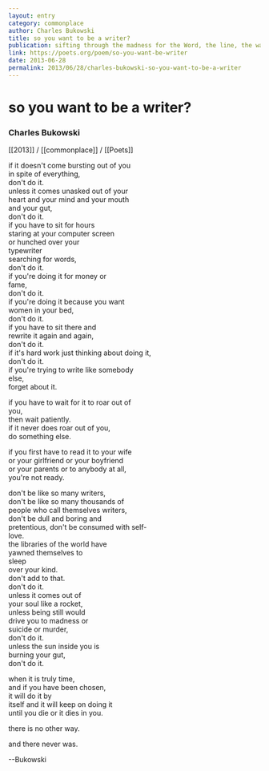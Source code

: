 ```yaml
---
layout: entry
category: commonplace
author: Charles Bukowski
title: so you want to be a writer?
publication: sifting through the madness for the Word, the line, the way
link: https://poets.org/poem/so-you-want-be-writer
date: 2013-06-28
permalink: 2013/06/28/charles-bukowski-so-you-want-to-be-a-writer
---
```


# so you want to be a writer?

### Charles Bukowski

[[2013]] / [[commonplace]] / [[Poets]]

if it doesn't come bursting out of you 
<br> in spite of everything,
<br> don't do it.
<br> unless it comes unasked out of your
<br> heart and your mind and your mouth
<br> and your gut,
<br> don't do it.
<br> if you have to sit for hours
<br> staring at your computer screen
<br> or hunched over your
<br> typewriter
<br> searching for words,
<br> don't do it.
<br> if you're doing it for money or
<br> fame,
<br> don't do it.
<br> if you're doing it because you want
<br> women in your bed,
<br> don't do it.
<br> if you have to sit there and
<br> rewrite it again and again,
<br> don't do it.
<br> if it's hard work just thinking about doing it,
<br> don't do it.
<br> if you're trying to write like somebody
<br> else,
<br> forget about it.

if you have to wait for it to roar out of
<br> you,
<br> then wait patiently.
<br> if it never does roar out of you,
<br> do something else.

if you first have to read it to your wife
<br> or your girlfriend or your boyfriend
<br> or your parents or to anybody at all,
<br> you're not ready.

don't be like so many writers,
<br> don't be like so many thousands of
<br> people who call themselves writers,
<br> don't be dull and boring and
<br> pretentious, don't be consumed with self-
<br> love.
<br> the libraries of the world have
<br> yawned themselves to
<br> sleep
<br> over your kind.
<br> don't add to that.
<br> don't do it.
<br> unless it comes out of
<br> your soul like a rocket,
<br> unless being still would
<br> drive you to madness or
<br> suicide or murder,
<br> don't do it.
<br> unless the sun inside you is
<br> burning your gut,
<br> don't do it.

when it is truly time,
<br> and if you have been chosen,
<br> it will do it by
<br> itself and it will keep on doing it
<br> until you die or it dies in you.

there is no other way.

and there never was. 


--Bukowski